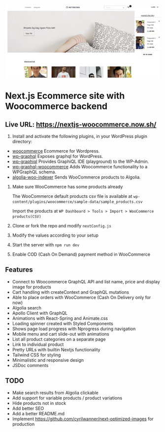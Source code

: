 ![Screenshot 1](./screenshots/screenshot1.jpg)

# Next.js Ecommerce site with Woocommerce backend

## Live URL: https://nextjs-woocommerce.now.sh/

1. Install and activate the following plugins, in your WordPress plugin directory:

- [woocommerce](https://wordpress.org/plugins/woocommerce) Ecommerce for Wordpress.
- [wp-graphql](https://github.com/wp-graphql/wp-graphql) Exposes graphql for WordPress.
- [wp-graphiql](https://github.com/wp-graphql/wp-graphiql) Provides GraphiQL IDE (playground) to the WP-Admin.
- [wp-graphql-woocommerce](https://github.com/wp-graphql/wp-graphql-woocommerce) Adds Woocommerce functionality to a WPGraphQL schema.
- [algolia-woo-indexer](https://github.com/w3bdesign/algolia-woo-indexer) Sends WooCommerce products to Algolia.

1. Make sure WooCommerce has some products already

   The WooCommerce default products csv file is available at `wp-content/plugins/woocommerce/sample-data/sample_products.csv`
   
   Import the products at `WP Dashboard > Tools > Import > WooCommerce products(CSV)`

2. Clone or fork the repo and modify `nextConfig.js`
3. Modify the values according to your setup
4. Start the server with `npm run dev`
5. Enable COD (Cash On Demand) payment method in WooCommerce

## Features

- Connect to Woocommerce GraphQL API and list name, price and display image for products
- Cart handling with createContext and GraphQL mutations
- Able to place orders with WooCommerce (Cash On Delivery only for now)
- Algolia search
- Apollo Client with GraphQL
- Animations with React-Spring and Animate.css
- Loading spinner created with Styled Components
- Shows page load progress with Nprogress during navigation
- Mobile menu and cart slide-out with animations
- List all product categories on a separate page
- Link to individual product
- Pretty URLs with builtin Nextjs functionality
- Tailwind CSS for styling
- Minimalistic and responsive design
- JSDoc comments

## TODO

- Make search results from Algolia clickable
- Add support for variable products / product variations
- Hide products not in stock
- Add better SEO
- Add a better README.md
- Implement https://github.com/cyrilwanner/next-optimized-images for production
